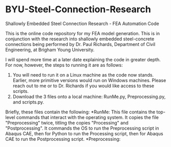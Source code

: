 # BYU-Steel-Connection-Research
Shallowly Embedded Steel Connection Research - FEA Automation Code

This is the online code repository for my FEA model generation. This is in conjunction with the research into shallowly embedded steel-concrete connections being performed by Dr. Paul Richards, Department of Civil Engineering, at Brigham Young University.

I will spend more time at a later date explaining the code in greater depth. For now, however, the steps to running it are as follows:

1) You will need to run it on a Linux machine as the code now stands. Earlier, more primitive versions would run on Windows machines. Please reach out to me or to Dr. Richards if you would like access to these scripts.
2) Download the 3 files onto a local machine: RunMe.py, Preprocessing.py, and scripts.py. 


Briefly, these files contain the following:
    *RunMe: This file contains the top-level commands that interact with the operating system. It copies the file "Preprocessing" twice, titling the copies "Processing" and "Postprocessing". It commands the OS to run the Preprocessing script in Abaqus CAE, then for Python to run the Processing script, then for Abaqus CAE to run the Postprocessing script.
    *Preprocessing: 
